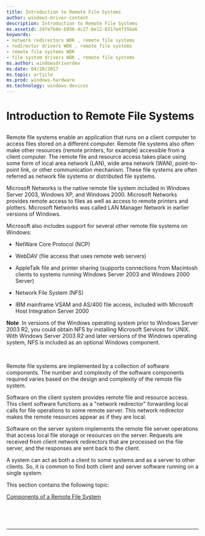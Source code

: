 ```yaml
---
title: Introduction to Remote File Systems
author: windows-driver-content
description: Introduction to Remote File Systems
ms.assetid: 24fe7b8e-b956-4c27-be12-8317e4f35ba6
keywords:
- network redirectors WDK , remote file systems
- redirector drivers WDK , remote file systems
- remote file systems WDK
- file system drivers WDK , remote file systems
ms.author: windowsdriverdev
ms.date: 04/20/2017
ms.topic: article
ms.prod: windows-hardware
ms.technology: windows-devices
---
```


# Introduction to Remote File Systems


## <span id="ddk_introduction_to_remote_file_systems_if"></span><span id="DDK_INTRODUCTION_TO_REMOTE_FILE_SYSTEMS_IF"></span>


Remote file systems enable an application that runs on a client computer to access files stored on a different computer. Remote file systems also often make other resources (remote printers, for example) accessible from a client computer. The remote file and resource access takes place using some form of local area network (LAN), wide area network (WAN), point-to-point link, or other communication mechanism. These file systems are often referred as network file systems or distributed file systems.

Microsoft Networks is the native remote file system included in Windows Server 2003, Windows XP, and Windows 2000. Microsoft Networks provides remote access to files as well as access to remote printers and plotters. Microsoft Networks was called LAN Manager Network in earlier versions of Windows.

Microsoft also includes support for several other remote file systems on Windows:

-   NetWare Core Protocol (NCP)

-   WebDAV (file access that uses remote web servers)

-   AppleTalk file and printer sharing (supports connections from Macintosh clients to systems running Windows Server 2003 and Windows 2000 Server)

-   Network File System (NFS)

-   IBM mainframe VSAM and AS/400 file access, included with Microsoft Host Integration Server 2000

**Note**  In versions of the Windows operating system prior to Windows Server 2003 R2, you could obtain NFS by installing Microsoft Services for UNIX. With Windows Server 2003 R2 and later versions of the Windows operating system, NFS is included as an optional Windows component.

 

Remote file systems are implemented by a collection of software components. The number and complexity of the software components required varies based on the design and complexity of the remote file system.

Software on the client system provides remote file and resource access. This client software functions as a "network redirector" forwarding local calls for file operations to some remote server. This network redirector makes the remote resources appear as if they are local.

Software on the server system implements the remote file server operations that access local file storage or resources on the server. Requests are received from client network redirectors that are processed on the file server, and the responses are sent back to the client.

A system can act as both a client to some systems and as a server to other clients. So, it is common to find both client and server software running on a single system.

This section contains the following topic:

[Components of a Remote File System](components-of-a-remote-file-system.md)

 

 


--------------------


